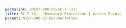 ```yaml
---
permalink: /NIST-800-53/SC-7 (3)/
title: SC-7 (3) - Boundary Protection | Access Points
parent: NIST-800-53 Documentation
---
```

